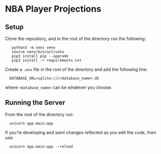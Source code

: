 # NBA Player Projections

## Setup
Clone the repository, and in the root of the directory run the following:
       
       python3 -m venv venv
       source venv/bin/activate
       pip3 install pip --upgrade
       pip3 install -r requirements.txt

Create a `.env` file in the root of the directory and add the following line:

      DATABASE_URL=sqlite:///<database_name>.db

where `<database_name>` can be whatever you choose.

## Running the Server
From the root of the directory run:

      uvicorn app.main:app

If you're developing and want changes reflected as you edit the code, then use:

      uvicorn app.main:app --reload
